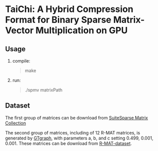  # TaiChi: A Hybrid Compression Format for Binary Sparse Matrix-Vector Multiplication on GPU


 ## Usage
 1. compile: 
    > make
    
 2. run: 
   
    > ./spmv matrixPath
   
## Dataset
The first group of matrices can be download from [SuiteSparse Matrix Collection](https://sparse.tamu.edu/)

The second group of matrices, including of 12 R-MAT matrices, is generated by [GTgraph](https://www.cse.psu.edu/~kxm85/software/GTgraph/), with parameters a, b, and c setting 0.499, 0.001, 0.001. These matrices can be download from [R-MAT-dataset](https://pan.baidu.com/s/1ratGG1-rE0qgVdpEFKuqbQ?pwd=1x24).
